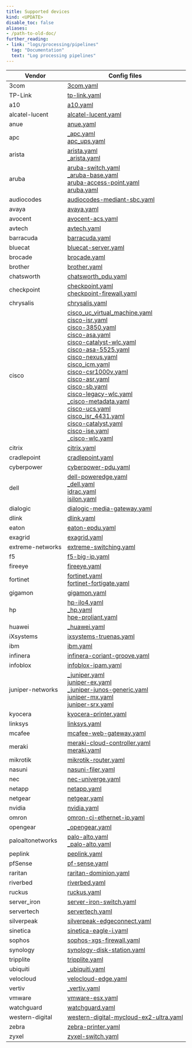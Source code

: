 ```yaml
---
title: Supported devices
kind: <UPDATE>
disable_toc: false
aliases:
- /path-to-old-doc/
further_reading:
- link: "logs/processing/pipelines"
  tag: "Documentation"
  text: "Log processing pipelines"
---
```


| Vendor | Config files |
| ---  | ----------- |
| 3com | [3com.yaml](https://github.com/DataDog/integrations-core/blob/master/snmp/datadog_checks/snmp/data/default_profiles/3com.yaml) <br> |
| TP-Link | [tp-link.yaml](https://github.com/DataDog/integrations-core/blob/master/snmp/datadog_checks/snmp/data/default_profiles/tp-link.yaml) <br> |
| a10 | [a10.yaml](https://github.com/DataDog/integrations-core/blob/master/snmp/datadog_checks/snmp/data/default_profiles/a10.yaml) <br> |
| alcatel-lucent | [alcatel-lucent.yaml](https://github.com/DataDog/integrations-core/blob/master/snmp/datadog_checks/snmp/data/default_profiles/alcatel-lucent.yaml) <br> |
| anue | [anue.yaml](https://github.com/DataDog/integrations-core/blob/master/snmp/datadog_checks/snmp/data/default_profiles/anue.yaml) <br> |
| apc | [_apc.yaml](https://github.com/DataDog/integrations-core/blob/master/snmp/datadog_checks/snmp/data/default_profiles/_apc.yaml) <br>[apc_ups.yaml](https://github.com/DataDog/integrations-core/blob/master/snmp/datadog_checks/snmp/data/default_profiles/apc_ups.yaml) <br> |
| arista | [arista.yaml](https://github.com/DataDog/integrations-core/blob/master/snmp/datadog_checks/snmp/data/default_profiles/arista.yaml) <br>[_arista.yaml](https://github.com/DataDog/integrations-core/blob/master/snmp/datadog_checks/snmp/data/default_profiles/_arista.yaml) <br> |
| aruba | [aruba-switch.yaml](https://github.com/DataDog/integrations-core/blob/master/snmp/datadog_checks/snmp/data/default_profiles/aruba-switch.yaml) <br>[_aruba-base.yaml](https://github.com/DataDog/integrations-core/blob/master/snmp/datadog_checks/snmp/data/default_profiles/_aruba-base.yaml) <br>[aruba-access-point.yaml](https://github.com/DataDog/integrations-core/blob/master/snmp/datadog_checks/snmp/data/default_profiles/aruba-access-point.yaml) <br>[aruba.yaml](https://github.com/DataDog/integrations-core/blob/master/snmp/datadog_checks/snmp/data/default_profiles/aruba.yaml) <br> |
| audiocodes | [audiocodes-mediant-sbc.yaml](https://github.com/DataDog/integrations-core/blob/master/snmp/datadog_checks/snmp/data/default_profiles/audiocodes-mediant-sbc.yaml) <br> |
| avaya | [avaya.yaml](https://github.com/DataDog/integrations-core/blob/master/snmp/datadog_checks/snmp/data/default_profiles/avaya.yaml) <br> |
| avocent | [avocent-acs.yaml](https://github.com/DataDog/integrations-core/blob/master/snmp/datadog_checks/snmp/data/default_profiles/avocent-acs.yaml) <br> |
| avtech | [avtech.yaml](https://github.com/DataDog/integrations-core/blob/master/snmp/datadog_checks/snmp/data/default_profiles/avtech.yaml) <br> |
| barracuda | [barracuda.yaml](https://github.com/DataDog/integrations-core/blob/master/snmp/datadog_checks/snmp/data/default_profiles/barracuda.yaml) <br> |
| bluecat | [bluecat-server.yaml](https://github.com/DataDog/integrations-core/blob/master/snmp/datadog_checks/snmp/data/default_profiles/bluecat-server.yaml) <br> |
| brocade | [brocade.yaml](https://github.com/DataDog/integrations-core/blob/master/snmp/datadog_checks/snmp/data/default_profiles/brocade.yaml) <br> |
| brother | [brother.yaml](https://github.com/DataDog/integrations-core/blob/master/snmp/datadog_checks/snmp/data/default_profiles/brother.yaml) <br> |
| chatsworth | [chatsworth_pdu.yaml](https://github.com/DataDog/integrations-core/blob/master/snmp/datadog_checks/snmp/data/default_profiles/chatsworth_pdu.yaml) <br> |
| checkpoint | [checkpoint.yaml](https://github.com/DataDog/integrations-core/blob/master/snmp/datadog_checks/snmp/data/default_profiles/checkpoint.yaml) <br>[checkpoint-firewall.yaml](https://github.com/DataDog/integrations-core/blob/master/snmp/datadog_checks/snmp/data/default_profiles/checkpoint-firewall.yaml) <br> |
| chrysalis | [chrysalis.yaml](https://github.com/DataDog/integrations-core/blob/master/snmp/datadog_checks/snmp/data/default_profiles/chrysalis.yaml) <br> |
| cisco | [cisco_uc_virtual_machine.yaml](https://github.com/DataDog/integrations-core/blob/master/snmp/datadog_checks/snmp/data/default_profiles/cisco_uc_virtual_machine.yaml) <br>[cisco-isr.yaml](https://github.com/DataDog/integrations-core/blob/master/snmp/datadog_checks/snmp/data/default_profiles/cisco-isr.yaml) <br>[cisco-3850.yaml](https://github.com/DataDog/integrations-core/blob/master/snmp/datadog_checks/snmp/data/default_profiles/cisco-3850.yaml) <br>[cisco-asa.yaml](https://github.com/DataDog/integrations-core/blob/master/snmp/datadog_checks/snmp/data/default_profiles/cisco-asa.yaml) <br>[cisco-catalyst-wlc.yaml](https://github.com/DataDog/integrations-core/blob/master/snmp/datadog_checks/snmp/data/default_profiles/cisco-catalyst-wlc.yaml) <br>[cisco-asa-5525.yaml](https://github.com/DataDog/integrations-core/blob/master/snmp/datadog_checks/snmp/data/default_profiles/cisco-asa-5525.yaml) <br>[cisco-nexus.yaml](https://github.com/DataDog/integrations-core/blob/master/snmp/datadog_checks/snmp/data/default_profiles/cisco-nexus.yaml) <br>[cisco_icm.yaml](https://github.com/DataDog/integrations-core/blob/master/snmp/datadog_checks/snmp/data/default_profiles/cisco_icm.yaml) <br>[cisco-csr1000v.yaml](https://github.com/DataDog/integrations-core/blob/master/snmp/datadog_checks/snmp/data/default_profiles/cisco-csr1000v.yaml) <br>[cisco-asr.yaml](https://github.com/DataDog/integrations-core/blob/master/snmp/datadog_checks/snmp/data/default_profiles/cisco-asr.yaml) <br>[cisco-sb.yaml](https://github.com/DataDog/integrations-core/blob/master/snmp/datadog_checks/snmp/data/default_profiles/cisco-sb.yaml) <br>[cisco-legacy-wlc.yaml](https://github.com/DataDog/integrations-core/blob/master/snmp/datadog_checks/snmp/data/default_profiles/cisco-legacy-wlc.yaml) <br>[_cisco-metadata.yaml](https://github.com/DataDog/integrations-core/blob/master/snmp/datadog_checks/snmp/data/default_profiles/_cisco-metadata.yaml) <br>[cisco-ucs.yaml](https://github.com/DataDog/integrations-core/blob/master/snmp/datadog_checks/snmp/data/default_profiles/cisco-ucs.yaml) <br>[cisco_isr_4431.yaml](https://github.com/DataDog/integrations-core/blob/master/snmp/datadog_checks/snmp/data/default_profiles/cisco_isr_4431.yaml) <br>[cisco-catalyst.yaml](https://github.com/DataDog/integrations-core/blob/master/snmp/datadog_checks/snmp/data/default_profiles/cisco-catalyst.yaml) <br>[cisco-ise.yaml](https://github.com/DataDog/integrations-core/blob/master/snmp/datadog_checks/snmp/data/default_profiles/cisco-ise.yaml) <br>[_cisco-wlc.yaml](https://github.com/DataDog/integrations-core/blob/master/snmp/datadog_checks/snmp/data/default_profiles/_cisco-wlc.yaml) <br> |
| citrix | [citrix.yaml](https://github.com/DataDog/integrations-core/blob/master/snmp/datadog_checks/snmp/data/default_profiles/citrix.yaml) <br> |
| cradlepoint | [cradlepoint.yaml](https://github.com/DataDog/integrations-core/blob/master/snmp/datadog_checks/snmp/data/default_profiles/cradlepoint.yaml) <br> |
| cyberpower | [cyberpower-pdu.yaml](https://github.com/DataDog/integrations-core/blob/master/snmp/datadog_checks/snmp/data/default_profiles/cyberpower-pdu.yaml) <br> |
| dell | [dell-poweredge.yaml](https://github.com/DataDog/integrations-core/blob/master/snmp/datadog_checks/snmp/data/default_profiles/dell-poweredge.yaml) <br>[_dell.yaml](https://github.com/DataDog/integrations-core/blob/master/snmp/datadog_checks/snmp/data/default_profiles/_dell.yaml) <br>[idrac.yaml](https://github.com/DataDog/integrations-core/blob/master/snmp/datadog_checks/snmp/data/default_profiles/idrac.yaml) <br>[isilon.yaml](https://github.com/DataDog/integrations-core/blob/master/snmp/datadog_checks/snmp/data/default_profiles/isilon.yaml) <br> |
| dialogic | [dialogic-media-gateway.yaml](https://github.com/DataDog/integrations-core/blob/master/snmp/datadog_checks/snmp/data/default_profiles/dialogic-media-gateway.yaml) <br> |
| dlink | [dlink.yaml](https://github.com/DataDog/integrations-core/blob/master/snmp/datadog_checks/snmp/data/default_profiles/dlink.yaml) <br> |
| eaton | [eaton-epdu.yaml](https://github.com/DataDog/integrations-core/blob/master/snmp/datadog_checks/snmp/data/default_profiles/eaton-epdu.yaml) <br> |
| exagrid | [exagrid.yaml](https://github.com/DataDog/integrations-core/blob/master/snmp/datadog_checks/snmp/data/default_profiles/exagrid.yaml) <br> |
| extreme-networks | [extreme-switching.yaml](https://github.com/DataDog/integrations-core/blob/master/snmp/datadog_checks/snmp/data/default_profiles/extreme-switching.yaml) <br> |
| f5 | [f5-big-ip.yaml](https://github.com/DataDog/integrations-core/blob/master/snmp/datadog_checks/snmp/data/default_profiles/f5-big-ip.yaml) <br> |
| fireeye | [fireeye.yaml](https://github.com/DataDog/integrations-core/blob/master/snmp/datadog_checks/snmp/data/default_profiles/fireeye.yaml) <br> |
| fortinet | [fortinet.yaml](https://github.com/DataDog/integrations-core/blob/master/snmp/datadog_checks/snmp/data/default_profiles/fortinet.yaml) <br>[fortinet-fortigate.yaml](https://github.com/DataDog/integrations-core/blob/master/snmp/datadog_checks/snmp/data/default_profiles/fortinet-fortigate.yaml) <br> |
| gigamon | [gigamon.yaml](https://github.com/DataDog/integrations-core/blob/master/snmp/datadog_checks/snmp/data/default_profiles/gigamon.yaml) <br> |
| hp | [hp-ilo4.yaml](https://github.com/DataDog/integrations-core/blob/master/snmp/datadog_checks/snmp/data/default_profiles/hp-ilo4.yaml) <br>[_hp.yaml](https://github.com/DataDog/integrations-core/blob/master/snmp/datadog_checks/snmp/data/default_profiles/_hp.yaml) <br>[hpe-proliant.yaml](https://github.com/DataDog/integrations-core/blob/master/snmp/datadog_checks/snmp/data/default_profiles/hpe-proliant.yaml) <br> |
| huawei | [_huawei.yaml](https://github.com/DataDog/integrations-core/blob/master/snmp/datadog_checks/snmp/data/default_profiles/_huawei.yaml) <br> |
| iXsystems | [ixsystems-truenas.yaml](https://github.com/DataDog/integrations-core/blob/master/snmp/datadog_checks/snmp/data/default_profiles/ixsystems-truenas.yaml) <br> |
| ibm | [ibm.yaml](https://github.com/DataDog/integrations-core/blob/master/snmp/datadog_checks/snmp/data/default_profiles/ibm.yaml) <br> |
| infinera | [infinera-coriant-groove.yaml](https://github.com/DataDog/integrations-core/blob/master/snmp/datadog_checks/snmp/data/default_profiles/infinera-coriant-groove.yaml) <br> |
| infoblox | [infoblox-ipam.yaml](https://github.com/DataDog/integrations-core/blob/master/snmp/datadog_checks/snmp/data/default_profiles/infoblox-ipam.yaml) <br> |
| juniper-networks | [_juniper.yaml](https://github.com/DataDog/integrations-core/blob/master/snmp/datadog_checks/snmp/data/default_profiles/_juniper.yaml) <br>[juniper-ex.yaml](https://github.com/DataDog/integrations-core/blob/master/snmp/datadog_checks/snmp/data/default_profiles/juniper-ex.yaml) <br>[_juniper-junos-generic.yaml](https://github.com/DataDog/integrations-core/blob/master/snmp/datadog_checks/snmp/data/default_profiles/_juniper-junos-generic.yaml) <br>[juniper-mx.yaml](https://github.com/DataDog/integrations-core/blob/master/snmp/datadog_checks/snmp/data/default_profiles/juniper-mx.yaml) <br>[juniper-srx.yaml](https://github.com/DataDog/integrations-core/blob/master/snmp/datadog_checks/snmp/data/default_profiles/juniper-srx.yaml) <br> |
| kyocera | [kyocera-printer.yaml](https://github.com/DataDog/integrations-core/blob/master/snmp/datadog_checks/snmp/data/default_profiles/kyocera-printer.yaml) <br> |
| linksys | [linksys.yaml](https://github.com/DataDog/integrations-core/blob/master/snmp/datadog_checks/snmp/data/default_profiles/linksys.yaml) <br> |
| mcafee | [mcafee-web-gateway.yaml](https://github.com/DataDog/integrations-core/blob/master/snmp/datadog_checks/snmp/data/default_profiles/mcafee-web-gateway.yaml) <br> |
| meraki | [meraki-cloud-controller.yaml](https://github.com/DataDog/integrations-core/blob/master/snmp/datadog_checks/snmp/data/default_profiles/meraki-cloud-controller.yaml) <br>[meraki.yaml](https://github.com/DataDog/integrations-core/blob/master/snmp/datadog_checks/snmp/data/default_profiles/meraki.yaml) <br> |
| mikrotik | [mikrotik-router.yaml](https://github.com/DataDog/integrations-core/blob/master/snmp/datadog_checks/snmp/data/default_profiles/mikrotik-router.yaml) <br> |
| nasuni | [nasuni-filer.yaml](https://github.com/DataDog/integrations-core/blob/master/snmp/datadog_checks/snmp/data/default_profiles/nasuni-filer.yaml) <br> |
| nec | [nec-univerge.yaml](https://github.com/DataDog/integrations-core/blob/master/snmp/datadog_checks/snmp/data/default_profiles/nec-univerge.yaml) <br> |
| netapp | [netapp.yaml](https://github.com/DataDog/integrations-core/blob/master/snmp/datadog_checks/snmp/data/default_profiles/netapp.yaml) <br> |
| netgear | [netgear.yaml](https://github.com/DataDog/integrations-core/blob/master/snmp/datadog_checks/snmp/data/default_profiles/netgear.yaml) <br> |
| nvidia | [nvidia.yaml](https://github.com/DataDog/integrations-core/blob/master/snmp/datadog_checks/snmp/data/default_profiles/nvidia.yaml) <br> |
| omron | [omron-cj-ethernet-ip.yaml](https://github.com/DataDog/integrations-core/blob/master/snmp/datadog_checks/snmp/data/default_profiles/omron-cj-ethernet-ip.yaml) <br> |
| opengear | [_opengear.yaml](https://github.com/DataDog/integrations-core/blob/master/snmp/datadog_checks/snmp/data/default_profiles/_opengear.yaml) <br> |
| paloaltonetworks | [palo-alto.yaml](https://github.com/DataDog/integrations-core/blob/master/snmp/datadog_checks/snmp/data/default_profiles/palo-alto.yaml) <br>[_palo-alto.yaml](https://github.com/DataDog/integrations-core/blob/master/snmp/datadog_checks/snmp/data/default_profiles/_palo-alto.yaml) <br> |
| peplink | [peplink.yaml](https://github.com/DataDog/integrations-core/blob/master/snmp/datadog_checks/snmp/data/default_profiles/peplink.yaml) <br> |
| pfSense | [pf-sense.yaml](https://github.com/DataDog/integrations-core/blob/master/snmp/datadog_checks/snmp/data/default_profiles/pf-sense.yaml) <br> |
| raritan | [raritan-dominion.yaml](https://github.com/DataDog/integrations-core/blob/master/snmp/datadog_checks/snmp/data/default_profiles/raritan-dominion.yaml) <br> |
| riverbed | [riverbed.yaml](https://github.com/DataDog/integrations-core/blob/master/snmp/datadog_checks/snmp/data/default_profiles/riverbed.yaml) <br> |
| ruckus | [ruckus.yaml](https://github.com/DataDog/integrations-core/blob/master/snmp/datadog_checks/snmp/data/default_profiles/ruckus.yaml) <br> |
| server_iron | [server-iron-switch.yaml](https://github.com/DataDog/integrations-core/blob/master/snmp/datadog_checks/snmp/data/default_profiles/server-iron-switch.yaml) <br> |
| servertech | [servertech.yaml](https://github.com/DataDog/integrations-core/blob/master/snmp/datadog_checks/snmp/data/default_profiles/servertech.yaml) <br> |
| silverpeak | [silverpeak-edgeconnect.yaml](https://github.com/DataDog/integrations-core/blob/master/snmp/datadog_checks/snmp/data/default_profiles/silverpeak-edgeconnect.yaml) <br> |
| sinetica | [sinetica-eagle-i.yaml](https://github.com/DataDog/integrations-core/blob/master/snmp/datadog_checks/snmp/data/default_profiles/sinetica-eagle-i.yaml) <br> |
| sophos | [sophos-xgs-firewall.yaml](https://github.com/DataDog/integrations-core/blob/master/snmp/datadog_checks/snmp/data/default_profiles/sophos-xgs-firewall.yaml) <br> |
| synology | [synology-disk-station.yaml](https://github.com/DataDog/integrations-core/blob/master/snmp/datadog_checks/snmp/data/default_profiles/synology-disk-station.yaml) <br> |
| tripplite | [tripplite.yaml](https://github.com/DataDog/integrations-core/blob/master/snmp/datadog_checks/snmp/data/default_profiles/tripplite.yaml) <br> |
| ubiquiti | [_ubiquiti.yaml](https://github.com/DataDog/integrations-core/blob/master/snmp/datadog_checks/snmp/data/default_profiles/_ubiquiti.yaml) <br> |
| velocloud | [velocloud-edge.yaml](https://github.com/DataDog/integrations-core/blob/master/snmp/datadog_checks/snmp/data/default_profiles/velocloud-edge.yaml) <br> |
| vertiv | [_vertiv.yaml](https://github.com/DataDog/integrations-core/blob/master/snmp/datadog_checks/snmp/data/default_profiles/_vertiv.yaml) <br> |
| vmware | [vmware-esx.yaml](https://github.com/DataDog/integrations-core/blob/master/snmp/datadog_checks/snmp/data/default_profiles/vmware-esx.yaml) <br> |
| watchguard | [watchguard.yaml](https://github.com/DataDog/integrations-core/blob/master/snmp/datadog_checks/snmp/data/default_profiles/watchguard.yaml) <br> |
| western-digital | [western-digital-mycloud-ex2-ultra.yaml](https://github.com/DataDog/integrations-core/blob/master/snmp/datadog_checks/snmp/data/default_profiles/western-digital-mycloud-ex2-ultra.yaml) <br> |
| zebra | [zebra-printer.yaml](https://github.com/DataDog/integrations-core/blob/master/snmp/datadog_checks/snmp/data/default_profiles/zebra-printer.yaml) <br> |
| zyxel | [zyxel-switch.yaml](https://github.com/DataDog/integrations-core/blob/master/snmp/datadog_checks/snmp/data/default_profiles/zyxel-switch.yaml) <br> |


